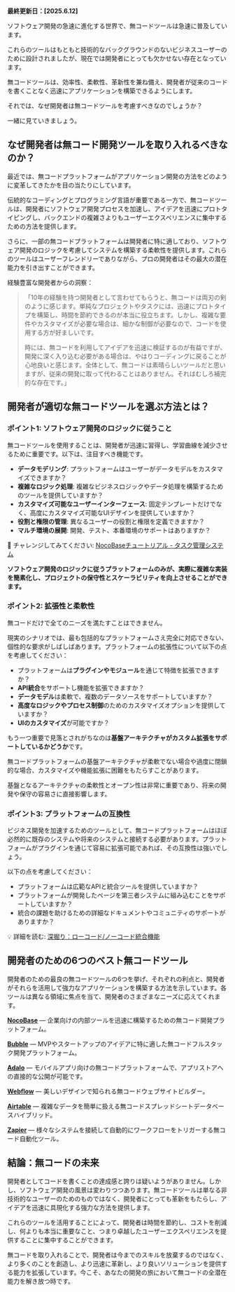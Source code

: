**最終更新日：[2025.6.12]**

ソフトウェア開発の急速に進化する世界で、無コードツールは急速に普及しています。

これらのツールはもともと技術的なバックグラウンドのないビジネスユーザーのために設計されましたが、現在では開発者にとっても欠かせない存在となっています。

無コードツールは、効率性、柔軟性、革新性を兼ね備え、開発者が従来のコードを書くことなく迅速にアプリケーションを構築できるようにします。

それでは、なぜ開発者は無コードツールを考慮すべきなのでしょうか？

一緒に見ていきましょう。

## なぜ開発者は無コード開発ツールを取り入れるべきなのか？

最近では、無コードプラットフォームがアプリケーション開発の方法をどのように変革してきたかを目の当たりにしています。

伝統的なコーディングとプログラミング言語が重要である一方で、無コードツールは、開発者にソフトウェア開発プロセスを加速し、アイデアを迅速にプロトタイピングし、バックエンドの複雑さよりもユーザーエクスペリエンスに集中するための方法を提供します。

さらに、一部の無コードプラットフォームは開発者に特に適しており、ソフトウェア開発のロジックを考慮してシステムを構築する柔軟性を提供します。これらのツールはユーザーフレンドリーでありながら、プロの開発者はその最大の潜在能力を引き出すことができます。

経験豊富な開発者からの洞察：

> 「10年の経験を持つ開発者として言わせてもらうと、無コードは両刃の剣のように感じます。単純なプロジェクトやタスクには、迅速にプロトタイプを構築し、時間を節約できるのが本当に役立ちます。しかし、複雑な要件やカスタマイズが必要な場合は、細かな制御が必要なので、コードを使用する方が好ましいです。
>
> 時には、無コードを利用してアイデアを迅速に検証するのが有益ですが、開発に深く入り込む必要がある場合は、やはりコーディングに戻ることが心地良いと感じます。全体として、無コードは素晴らしいツールだと思いますが、従来の開発に取って代わることはありません。それはむしろ補完的な存在です。」

## 開発者が適切な無コードツールを選ぶ方法とは？

### **ポイント1: ソフトウェア開発のロジックに従うこと**

無コードツールを使用することは、開発者が迅速に習得し、学習曲線を減少させるために重要です。以下は、注目すべき機能です。

* **データモデリング**: プラットフォームはユーザーがデータモデルをカスタマイズできますか？
* **複雑なロジック処理**: 複雑なビジネスロジックやデータ処理を構築するためのツールを提供していますか？
* **カスタマイズ可能なユーザーインターフェース**: 固定テンプレートだけでなく、高度にカスタマイズ可能なUIデザインを提供していますか？
* **役割と権限の管理**: 異なるユーザーの役割と権限を定義できますか？
* **マルチ環境の展開**: 開発、テスト、本番環境のサポートはありますか？

🙌 チャレンジしてみてください: [NocoBaseチュートリアル - タスク管理システム](https://www.nocobase.com/en/tutorials/task-tutorial-introduction)

**ソフトウェア開発のロジックに従うプラットフォームのみが、実際に複雑な実装を簡素化し、プロジェクトの保守性とスケーラビリティを向上させることができます。**

### **ポイント2: 拡張性と柔軟性**

無コードだけで全てのニーズを満たすことはできません。

現実のシナリオでは、最も包括的なプラットフォームさえ完全に対応できない、個性的な要求がしばしばあります。プラットフォームの拡張性について以下の点を考慮してください：

* プラットフォームは**プラグインやモジュール**を通じて特徴を拡張できますか？
* **API統合**をサポートし機能を拡張できますか？
* **データモデル**は柔軟で、複数のデータソースをサポートしていますか？
* **高度なロジックやプロセス制御**のためのカスタマイズオプションを提供していますか？
* **UIのカスタマイズ**が可能ですか？

もう一つ重要で見落とされがちなのは**基盤アーキテクチャがカスタム拡張をサポートしているかどうか**です。

無コードプラットフォームの基盤アーキテクチャが柔軟でない場合や過度に閉鎖的な場合、カスタマイズや機能拡張に困難をもたらすことがあります。

基盤となるアーキテクチャの柔軟性とオープン性は非常に重要であり、将来の開発や保守の容易さに直接影響します。

### **ポイント3: プラットフォームの互換性**

ビジネス開発を加速するためのツールとして、無コードプラットフォームはほぼ必然的に既存のシステムや将来のシステムと接続する必要があります。プラットフォームがプラグインを通じて容易に拡張可能であれば、その互換性は強いでしょう。

以下の点を考慮してください：

* プラットフォームは広範なAPIと統合ツールを提供していますか？
* プラットフォームが開発したページを第三者システムに組み込むことをサポートしていますか？
* 統合の課題を助けるための詳細なドキュメントやコミュニティのサポートがありますか？

💡 詳細を読む: [深掘り：ローコード/ノーコード統合機能](https://www.nocobase.com/en/blog/low-code-no-code-integration)

## 開発者のための6つのベスト無コードツール

開発者のための最良の無コードツールの6つを挙げ、それぞれの利点と、開発者がそれらを活用して強力なアプリケーションを構築する方法を示しています。各ツールは異なる領域に焦点を当て、開発者のさまざまなニーズに応えてくれます。

**[NocoBase](https://www.nocobase.com/)** — 企業向けの内部ツールを迅速に構築するための無コード開発プラットフォーム。

**[Bubble](https://bubble.io/)** — MVPやスタートアップのアイデアに特に適した無コードフルスタック開発プラットフォーム。

**[Adalo](https://www.adalo.com/)** — モバイルアプリ向けの無コードプラットフォームで、アプリストアへの直接的な公開が可能です。

**[Webflow](https://webflow.com)** — 美しいデザインで知られる無コードウェブサイトビルダー。

**[Airtable](https://airtable.com/)** — 複雑なデータを簡単に扱える無コードスプレッドシートデータベースハイブリッド。

**[Zapier](https://zapier.com/)** — 様々なシステムを接続して自動的にワークフローをトリガーする無コード自動化ツール。

## 結論：無コードの未来

開発者としてコードを書くことの達成感と誇りは疑いようがありません。しかし、ソフトウェア開発の風景は変わりつつあります。無コードツールは単なる非技術的なユーザーのためのものではなく、開発者にとっても革新をもたらし、アイデアを迅速に具現化する強力な方法を提供します。

これらのツールを活用することによって、開発者は時間を節約し、コストを削減し、何よりも本当に重要なこと、つまり卓越したユーザーエクスペリエンスを提供することに集中することができます。

無コードを取り入れることで、開発者は今までのスキルを放棄するのではなく、より多くのことを創造し、より迅速に革新し、より良いソリューションを提供する能力を拡張しています。今こそ、あなたの開発の旅において無コードの全潜在能力を解き放つ時です。

